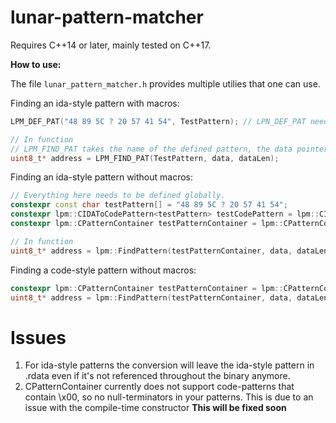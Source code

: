 # lunar-pattern-matcher

Requires C++14 or later, mainly tested on C++17.

**How to use:**

The file `lunar_pattern_matcher.h` provides multiple utilies that one can use.

Finding an ida-style pattern with macros:
```cpp
LPM_DEF_PAT("48 89 5C ? 20 57 41 54", TestPattern); // LPN_DEF_PAT needs to be defined globally.

// In function
// LPM_FIND_PAT takes the name of the defined pattern, the data pointer and the length of the data.
uint8_t* address = LPM_FIND_PAT(TestPattern, data, dataLen);
```

Finding an ida-style pattern without macros:
```cpp
// Everything here needs to be defined globally.
constexpr const char testPattern[] = "48 89 5C ? 20 57 41 54";
constexpr lpm::CIDAToCodePattern<testPattern> testCodePattern = lpm::CIDAToCodePattern<testPattern>();
constexpr lpm::CPatternContainer testPatternContainer = lpm::CPatternContainer(testCodePattern.GetPattern(), testCodePattern.GetMask());

// In function
uint8_t* address = lpm::FindPattern(testPatternContainer, data, dataLen);
```

Finding a code-style pattern without macros:
```cpp
constexpr lpm::CPatternContainer testPatternContainer = lpm::CPatternContainer("\x48\x89\x5C\xAA\x20\x24\x50", "xxx?xxx");
uint8_t* address = lpm::FindPattern(testPatternContainer, data, dataLen);
```

# Issues
1. For ida-style patterns the conversion will leave the ida-style pattern in .rdata even if it's not referenced throughout the binary anymore.
2. CPatternContainer currently does not support code-patterns that contain \x00, so no null-terminators in your patterns. This is due to an issue with the compile-time constructor **This will be fixed soon**
